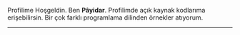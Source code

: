 <p>Profilime Hoşgeldin. Ben <b>Pâyidar</b>. Profilimde açık kaynak kodlarıma erişebilirsin. Bir çok farklı programlama dilinden örnekler atıyorum.</p>
<hr/>
<center><mg fit="cover" src="https://avatars.githubusercontent.com/u/79402324?v=4"/></center>
